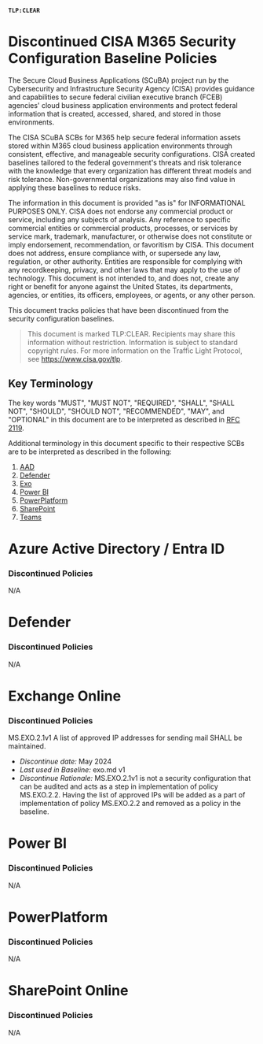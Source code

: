 **`TLP:CLEAR`**
# Discontinued CISA M365 Security Configuration Baseline Policies

The Secure Cloud Business Applications (SCuBA) project run by the Cybersecurity and Infrastructure Security Agency (CISA) provides guidance and capabilities to secure federal civilian executive branch (FCEB) agencies' cloud business application environments and protect federal information that is created, accessed, shared, and stored in those environments.

The CISA SCuBA SCBs for M365 help secure federal information assets stored within M365 cloud business application environments through consistent, effective, and manageable security configurations. CISA created baselines tailored to the federal government's threats and risk tolerance with the knowledge that every organization has different threat models and risk tolerance. Non-governmental organizations may also find value in applying these baselines to reduce risks.

The information in this document is provided "as is" for INFORMATIONAL PURPOSES ONLY. CISA does not endorse any commercial product or service, including any subjects of analysis. Any reference to specific commercial entities or commercial products, processes, or services by service mark, trademark, manufacturer, or otherwise does not constitute or imply endorsement, recommendation, or favoritism by CISA. This document does not address, ensure compliance with, or supersede any law, regulation, or other authority. Entities are responsible for complying with any recordkeeping, privacy, and other laws that may apply to the use of technology. This document is not intended to, and does not, create any right or benefit for anyone against the United States, its departments, agencies, or entities, its officers, employees, or agents, or any other person.

This document tracks policies that have been discontinued from the security configuration baselines.

> This document is marked TLP:CLEAR. Recipients may share this information without restriction. Information is subject to standard copyright rules. For more information on the Traffic Light Protocol, see https://www.cisa.gov/tlp.

## Key Terminology
The key words "MUST", "MUST NOT", "REQUIRED", "SHALL", "SHALL NOT", "SHOULD", "SHOULD NOT", "RECOMMENDED", "MAY", and "OPTIONAL" in this document are to be interpreted as described in [RFC 2119](https://datatracker.ietf.org/doc/html/rfc2119).

Additional terminology in this document specific to their respective SCBs are to be interpreted as described in the following:

1. [AAD](https://github.com/cisagov/ScubaGear/blob/main/PowerShell/ScubaGear/baselines/aad.md#key-terminology)
2. [Defender](https://github.com/cisagov/ScubaGear/blob/main/PowerShell/ScubaGear/baselines/defender.md#key-terminology)
3. [Exo](https://github.com/cisagov/ScubaGear/blob/1016-create-template-markdown-for-discontinued-policy-ids-for-m365-gws/PowerShell/ScubaGear/baselines/exo.md#key-terminology)
4. [Power BI](https://github.com/cisagov/ScubaGear/blob/main/PowerShell/ScubaGear/baselines/powerbi.md#key-terminology)
5. [PowerPlatform](https://github.com/cisagov/ScubaGear/blob/1016-create-template-markdown-for-discontinued-policy-ids-for-m365-gws/PowerShell/ScubaGear/baselines/powerplatform.md#key-terminology)
6. [SharePoint](https://github.com/cisagov/ScubaGear/blob/1016-create-template-markdown-for-discontinued-policy-ids-for-m365-gws/PowerShell/ScubaGear/baselines/sharepoint.md#key-terminology)
7. [Teams](https://github.com/cisagov/ScubaGear/blob/1016-create-template-markdown-for-discontinued-policy-ids-for-m365-gws/PowerShell/ScubaGear/baselines/teams.md#key-terminology)

# Azure Active Directory / Entra ID

### Discontinued Policies 

N/A

# Defender

### Discontinued Policies 

N/A

# Exchange Online

### Discontinued Policies 
MS.EXO.2.1v1
A list of approved IP addresses for sending mail SHALL be maintained.
- _Discontinue date:_ May 2024
- _Last used in Baseline:_ exo.md v1
- _Discontinue Rationale:_ MS.EXO.2.1v1 is not a security configuration that can be audited and acts as a step in implementation of policy MS.EXO.2.2. Having the list of approved IPs will be added as a part of implementation of policy MS.EXO.2.2 and removed as a policy in the baseline.

# Power BI

### Discontinued Policies 

N/A


# PowerPlatform

### Discontinued Policies 

N/A

# SharePoint Online

### Discontinued Policies 

N/A

